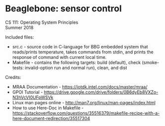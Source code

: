 Beaglebone: sensor control
==
CS 111: Operating System Principles  
Summer 2018
  
  
Included files:
* src.c - source code in C-language for BBG embedded system that reads/prints
  	    temperature, takes commands from stdin, and prints the response of
	    command with current local time.
* Makefile - contains the following targets:
  	     build (default), check (smoke-tests: invalid-option run
	     and normal run), clean, and dist  

Credits:
* MRAA Documentation - https://iotdk.intel.com/docs/master/mraa/
* GPOI Tutorial -
  https://drive.google.com/drive/folders/0B6dyEb8VXZo-N3hVcVI0UFpWSVk
* Linux man pages online - http://man7.org/linux/man-pages/index.html
* How to use Here-Doc in Makefile -
  https://stackoverflow.com/questions/35516379/makefile-recipe-with-a-here-document-redirection/35517304
